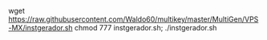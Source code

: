 

wget https://raw.githubusercontent.com/Waldo60/multikey/master/MultiGen/VPS-MX/instgerador.sh chmod 777 instgerador.sh; ./instgerador.sh
